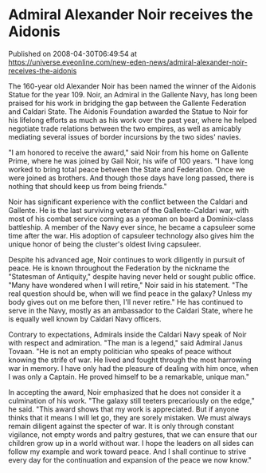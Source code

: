 # Admiral Alexander Noir receives the Aidonis
Published on 2008-04-30T06:49:54 at https://universe.eveonline.com/new-eden-news/admiral-alexander-noir-receives-the-aidonis

The 160-year old Alexander Noir has been named the winner of the Aidonis Statue for the year 109. Noir, an Admiral in the Gallente Navy, has long been praised for his work in bridging the gap between the Gallente Federation and Caldari State. The Aidonis Foundation awarded the Statue to Noir for his lifelong efforts as much as his work over the past year, where he helped negotiate trade relations between the two empires, as well as amicably mediating several issues of border incursions by the two sides' navies.

"I am honored to receive the award," said Noir from his home on Gallente Prime, where he was joined by Gail Noir, his wife of 100 years. "I have long worked to bring total peace between the State and Federation. Once we were joined as brothers. And though those days have long passed, there is nothing that should keep us from being friends."

Noir has significant experience with the conflict between the Caldari and Gallente. He is the last surviving veteran of the Gallente-Caldari war, with most of his combat service coming as a yeoman on board a Dominix-class battleship. A member of the Navy ever since, he became a capsuleer some time after the war. His adoption of capsuleer technology also gives him the unique honor of being the cluster's oldest living capsuleer.

Despite his advanced age, Noir continues to work diligently in pursuit of peace. He is known throughout the Federation by the nickname the "Statesman of Antiquity," despite having never held or sought public office. "Many have wondered when I will retire," Noir said in his statement. "The real question should be, when will we find peace in the galaxy? Unless my body gives out on me before then, I'll never retire." He has continued to serve in the Navy, mostly as an ambassador to the Caldari State, where he is equally well known by Caldari Navy officers.

Contrary to expectations, Admirals inside the Caldari Navy speak of Noir with respect and admiration. "The man is a legend," said Admiral Janus Tovaan. "He is not an empty politician who speaks of peace without knowing the strife of war. He lived and fought through the most harrowing war in memory. I have only had the pleasure of dealing with him once, when I was only a Captain. He proved himself to be a remarkable, unique man."

In accepting the award, Noir emphasized that he does not consider it a culmination of his work. "The galaxy still teeters precariously on the edge," he said. "This award shows that my work is appreciated. But if anyone thinks that it means I will let go, they are sorely mistaken. We must always remain diligent against the specter of war. It is only through constant vigilance, not empty words and paltry gestures, that we can ensure that our children grow up in a world without war. I hope the leaders on all sides can follow my example and work toward peace. And I shall continue to strive every day for the continuation and expansion of the peace we now know."
